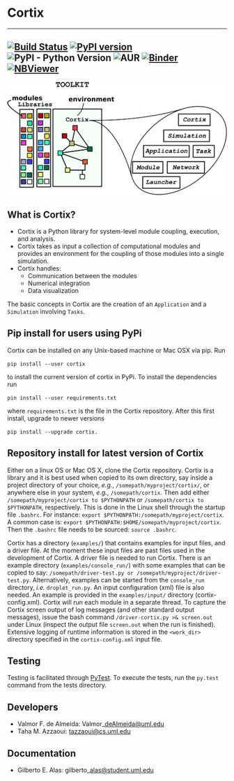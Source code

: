 # Cortix
---
[![Build Status](https://travis-ci.org/dpploy/cortix.svg?branch=master)](https://travis-ci.org/dpploy/cortix)
[![PyPI version](https://badge.fury.io/py/cortix.svg)](https://badge.fury.io/py/cortix)
![PyPI - Python Version](https://img.shields.io/pypi/pyversions/Django.svg)
![AUR](https://img.shields.io/aur/license/yaourt.svg)
[![Binder](https://mybinder.org/badge.svg)](https://mybinder.org/v2/gh/dpploy/cortix-nb/master)
[![NBViewer](https://github.com/jupyter/design/blob/master/logos/Badges/nbviewer_badge.svg)](http://nbviewer.jupyter.org/github/dpploy/cortix-nb/)
---
![](cortix/docs/cortix-cover.png)

## What is Cortix?

* Cortix is a Python library for system-level module coupling, execution, and
  analysis.
* Cortix takes as input a collection of computational modules and provides an 
  environment for the coupling of those modules into a single simulation.
* Cortix handles:
    - Communication between the modules
    - Numerical integration
    - Data visualization

The basic concepts in Cortix are the creation of an `Application` and a `Simulation` involving `Tasks`.

## Pip install for users using PyPi

Cortix can be installed on any Unix-based machine or Mac OSX via pip. Run 
```
pip install --user cortix
```
to install the current version of cortix in PyPi. To install the dependencies run
```
pin install --user requirements.txt
```
where `requirements.txt` is the file in the Cortix repository.
After this first install, upgrade to newer versions
```
pip install --upgrade cortix.
```

## Repository install for latest version of Cortix

Either on a linux OS or Mac OS X, clone the Cortix repository. 
Cortix is a library and it is best used when copied to its own directory, say inside a project directory of your choice, *e.g.*, `/somepath/myproject/cortix/`, or anywhere else in your system, *e.g.*, `/somepath/cortix`. Then add either `/somepath/myproject/cortix to $PYTHONPATH` or `/somepath/cortix to $PYTHONPATH`, respectively. This is done in the Linux shell through the startup file `.bashrc`. For instance: `export $PYTHONPATH:/somepath/myproject/cortix`. A common case is:
`export $PYTHONPATH:$HOME/somepath/myproject/cortix`. Then the `.bashrc` file needs to be sourced: `source .bashrc`.

Cortix has a directory (`examples/`) that contains examples for input files, and a driver file. At the moment these input files are past files used in the development of Cortix. A driver file is needed to run Cortix. There is an example directory (`examples/console_run/`) with some examples that can be copied to say: `/somepath/driver-test.py or /somepath/myproject/driver-test.py`. Alternatively, examples can be started from the `console_run` directory, *i.e.* `droplet_run.py`. An input configuration (xml) file is also needed. An example is provided in the `examples/input/` directory (cortix-config.xml). Cortix will run each module in a separate thread. To capture the Cortix screen output of log messages (and other standard output messages), issue the bash command `/driver-cortix.py >& screen.out` under Linux (inspect the output file `screen.out` when the run is finished). Extensive logging of runtime information is stored in the `<work_dir>` directory specified in the `cortix-config.xml` input file.

## Testing

Testing is facilitated through <a href="http://pytest.org">PyTest</a>. To execute the tests, run the ```py.test``` command from the tests directory.

## Developers 

- Valmor F. de Almeida: Valmor\_deAlmeida@uml.edu
- Taha M. Azzaoui: tazzaoui@cs.uml.edu

## Documentation

- Gilberto E. Alas: gilberto\_alas@student.uml.edu
